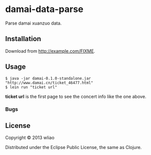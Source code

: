 # damai-data-parse

Parse damai xuanzuo data.

## Installation

Download from http://example.com/FIXME.

## Usage


    $ java -jar damai-0.1.0-standalone.jar "http://www.damai.cn/ticket_46477.html"
    $ lein run "ticket url"

**ticket url** is the first page to see the concert info like the one above.


### Bugs




## License

Copyright © 2013 wliao

Distributed under the Eclipse Public License, the same as Clojure.
